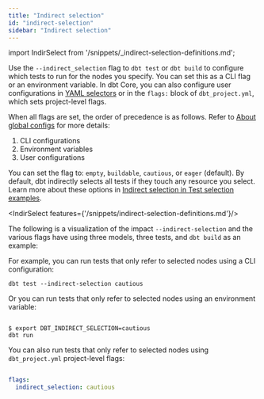 ```yaml
---
title: "Indirect selection"
id: "indirect-selection"
sidebar: "Indirect selection"
---
```


import IndirSelect from '/snippets/_indirect-selection-definitions.md';

Use the `--indirect_selection` flag to `dbt test` or `dbt build` to configure which tests to run for the nodes you specify. You can set this as a CLI flag or an environment variable. In dbt Core, you can also configure user configurations in [YAML selectors](/reference/node-selection/yaml-selectors) or in the `flags:` block of `dbt_project.yml`, which sets project-level flags.

When all flags are set, the order of precedence is as follows. Refer to [About global configs](/reference/global-configs/about-global-configs) for more details:

1. CLI configurations
1. Environment variables
1. User configurations

You can set the flag to: `empty`, `buildable`, `cautious`, or `eager` (default). By default, dbt indirectly selects all tests if they touch any resource you select. Learn more about these options in [Indirect selection in Test selection examples](/reference/node-selection/test-selection-examples?indirect-selection-mode=eager#indirect-selection).

<IndirSelect features={'/snippets/indirect-selection-definitions.md'}/>

The following is a visualization of the impact `--indirect-selection` and the various flags have using three models, three tests, and `dbt build` as an example:

<DocCarousel slidesPerView={1}>

<Lightbox src src="/img/docs/reference/indirect-selection-dbt-build.png" width="85%" title="dbt build" />

<Lightbox src src="/img/docs/reference/indirect-selection-eager.png" width="85%" title="Eager (default)"/>

<Lightbox src src="/img/docs/reference/indirect-selection-buildable.png" width="85%" title="Buildable"/>

<Lightbox src src="/img/docs/reference/indirect-selection-cautious.png" width="85%" title="Cautious"/>

<Lightbox src src="/img/docs/reference/indirect-selection-empty.png" width="85%" title="Empty"/>

</DocCarousel>

For example, you can run tests that only refer to selected nodes using a CLI configuration:

<File name='Usage'>

```shell
dbt test --indirect-selection cautious
```

</File>

Or you can run tests that only refer to selected nodes using an environment variable:

<File name='Env var'>

```text

$ export DBT_INDIRECT_SELECTION=cautious
dbt run

```

</File>

You can also run tests that only refer to selected nodes using `dbt_project.yml` project-level flags:

<File name='dbt_project.yml'>

```yaml

flags:
  indirect_selection: cautious

```

</File>
